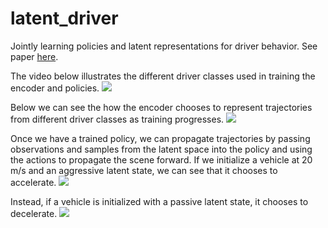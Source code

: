 # latent_driver
Jointly learning policies and latent representations for driver behavior. See paper [here](https://arxiv.org/pdf/1704.05566.pdf).

The video below illustrates the different driver classes used in training the encoder and policies.
![](https://github.com/jgmorton/latent_driver/blob/master/gifs/passive_aggressive.gif?raw=true)

Below we can see the how the encoder chooses to represent trajectories from different driver classes as training progresses.
![](https://github.com/jgmorton/latent_driver/blob/master/gifs/latent.gif?raw=true)

Once we have a trained policy, we can propagate trajectories by passing observations and samples from the latent space into the policy and using the actions to propagate the scene forward. If we initialize a vehicle at 20 m/s and an aggressive latent state, we can see that it chooses to accelerate.
![](https://github.com/jgmorton/latent_driver/blob/master/gifs/speed_agg.gif?raw=true)

Instead, if a vehicle is initialized with a passive latent state, it chooses to decelerate.
![](https://github.com/jgmorton/latent_driver/blob/master/gifs/speed_pass.gif?raw=true)




